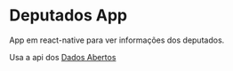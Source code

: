 # Deputados App
 App em react-native para ver informações dos deputados.

 Usa a api dos [Dados Abertos](https://dadosabertos.camara.leg.br/)
